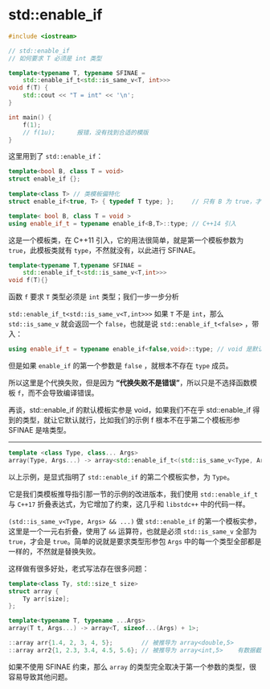 # std::enable_if

```cpp
#include <iostream>

// std::enable_if
// 如何要求 T 必须是 int 类型

template<typename T, typename SFINAE = 
	std::enable_if_t<std::is_same_v<T, int>>>	
void f(T) {
	std::cout << "T = int" << '\n';
}

int main() {
	f(1);
	// f(1u);      报错，没有找到合适的模版
}
```

这里用到了 `std::enable_if`：

```cpp
template<bool B, class T = void>
struct enable_if {};
 
template<class T> // 类模板偏特化
struct enable_if<true, T> { typedef T type; };     // 只有 B 为 true，才有 type，即 ::type 才合法

template< bool B, class T = void >
using enable_if_t = typename enable_if<B,T>::type; // C++14 引入
```

这是一个模板类，在 C++11 引入，它的用法很简单，就是第一个模板参数为 `true`，此模板类就有 `type`，不然就没有，以此进行 SFINAE。

```cpp
template<typename T,typename SFINAE = 
    std::enable_if_t<std::is_same_v<T,int>>>
void f(T){}
```

函数 `f` 要求 `T` 类型必须是 `int` 类型；我们一步一步分析

`std::enable_if_t<std::is_same_v<T,int>>>` 如果 `T` 不是 `int`，那么 `std::is_same_v` 就会返回一个 `false`，也就是说 `std::enable_if_t<false>` ，带入：

```cpp
using enable_if_t = typename enable_if<false,void>::type; // void 是默认模板实参
```

但是如果 `enable_if` 的第一个参数是 `false` ，就根本不存在 `type` 成员。

所以这里是个代换失败，但是因为 **“代换失败不是错误”**，所以只是不选择函数模板 `f`，而不会导致编译错误。

再谈，std::enable_if 的默认模板实参是 void，如果我们不在乎 std::enable_if 得到的类型，就让它默认就行，比如我们的示例 f 根本不在乎第二个模板形参 SFINAE 是啥类型。

---

```cpp
template <class Type, class... Args>
array(Type, Args...) -> array<std::enable_if_t<(std::is_same_v<Type, Args> && ...), Type>, sizeof...(Args) + 1>;
```

以上示例，是显式指明了 `std::enable_if` 的第二个模板实参，为 `Type`。

它是我们类模板推导指引那一节的示例的改进版本，我们使用 `std::enable_if_t` 与 `C++17` 折叠表达式，为它增加了约束，这几乎和 `libstdc++` 中的代码一样。

`(std::is_same_v<Type, Args> && ...)` 做 `std::enable_if` 的第一个模板实参，这里是一个一元右折叠，使用了 `&&` 运算符，也就是必须 `std::is_same_v` 全部为 `true`，才会是 `true`。简单的说就是要求类型形参包 `Args` 中的每一个类型全部都是一样的，不然就是替换失败。

这样做有很多好处，老式写法存在很多问题：

```cpp
template<class Ty, std::size_t size>
struct array {
    Ty arr[size];
};

template<typename T, typename ...Args>
array(T t, Args...) -> array<T, sizeof...(Args) + 1>;

::array arr{1.4, 2, 3, 4, 5};        // 被推导为 array<double,5>
::array arr2{1, 2.3, 3.4, 4.5, 5.6}; // 被推导为 array<int,5>    有数据截断
```

如果不使用 SFINAE 约束，那么 `array` 的类型完全取决于第一个参数的类型，很容易导致其他问题。

 
